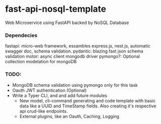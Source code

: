 # fast-api-nosql-template
Web Microservice using FastAPI backed by NoSQL Database

### Dependecies

fastapi: micro-web framework, essambles express.js, nest.js, automatic swagger doc, schema validation.
pydantic: blazing fast json schema validation
motor: async client mongodb driver
pymongo?: Optional collection modelation for mongoDB 

### TODO:
- MongoDB schema validation using pymongo only for this task
- Oauth JWT authentication (Optional)
- Write a Typer CLI, and and add future modules
   - New model, cli-command generating and code template with basic data like a UUID and TimeStamp fields. Also creating it's respective api crud-like endpoints.
   - External plugins, like an Oauth, Caching, Logging

